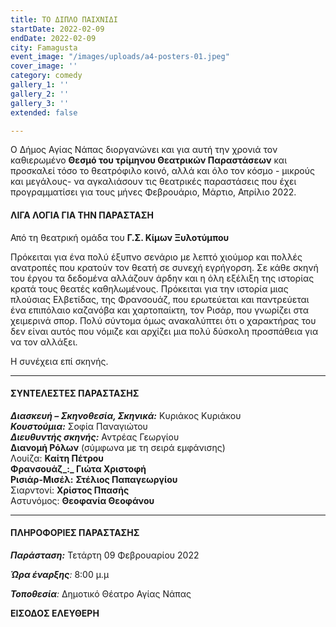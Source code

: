 ```yaml
---
title: ΤΟ ΔΙΠΛΟ ΠΑΙΧΝΙΔΙ
startDate: 2022-02-09
endDate: 2022-02-09
city: Famagusta
event_image: "/images/uploads/a4-posters-01.jpeg"
cover_image: ''
category: comedy
gallery_1: ''
gallery_2: ''
gallery_3: ''
extended: false

---
```

Ο Δήμος Αγίας Νάπας διοργανώνει και για αυτή την χρονιά τον καθιερωμένο **Θεσμό του τρίμηνου Θεατρικών Παραστάσεων** και προσκαλεί τόσο το θεατρόφιλο κοινό, αλλά και όλο τον κόσμο - μικρούς και μεγάλους- να αγκαλιάσουν τις θεατρικές παραστάσεις που έχει προγραμματίσει για τους μήνες Φεβρουάριο, Μάρτιο, Απρίλιο 2022.

#### ΛΙΓΑ ΛΟΓΙΑ ΓΙΑ ΤΗΝ ΠΑΡΑΣΤΑΣΗ

Από τη θεατρική ομάδα του **Γ.Σ. Κίμων Ξυλοτύμπου**

Πρόκειται για ένα πολύ έξυπνο σενάριο με λεπτό χιούμορ και πολλές ανατροπές που κρατούν τον θεατή σε συνεχή εγρήγορση. Σε κάθε σκηνή του έργου τα δεδομένα αλλάζουν άρδην και η όλη εξέλιξη της ιστορίας κρατά τους θεατές καθηλωμένους. Πρόκειται για την ιστορία μιας πλούσιας Ελβετίδας, της Φρανσουάζ, που ερωτεύεται και παντρεύεται ένα επιπόλαιο καζανόβα και χαρτοπαίκτη, τον Ρισάρ, που γνωρίζει στα χειμερινά σπορ. Πολύ σύντομα όμως ανακαλύπτει ότι ο χαρακτήρας του δεν είναι αυτός που νόμιζε και αρχίζει μια πολύ δύσκολη προσπάθεια για να τον αλλάξει.

Η συνέχεια επί σκηνής.

***

#### ΣΥΝΤΕΛΕΣΤΕΣ ΠΑΡΑΣΤΑΣΗΣ

**_Διασκευή – Σκηνοθεσία, Σκηνικά:_** Κυριάκος Κυριάκου  
**_Κουστούμια:_** Σοφία Παναγιώτου  
**_Διευθυντής σκηνής:_** Αντρέας Γεωργίου  
**Διανομή Ρόλων** (σύμφωνα με τη σειρά εμφάνισης)  
Λουίζα: **Καίτη Πέτρου  
**Φρανσουάζ_:_ **Γιώτα Χριστοφή**  
Ρισιάρ-Μισέλ**:** **Στέλιος Παπαγεωργίου**  
Σιαρντονί: **Χρίστος Ππασής**  
Aστυνόμος: **Θεοφανία Θεοφάνου**

***

#### ΠΛΗΡΟΦΟΡΙΕΣ ΠΑΡΑΣΤΑΣΗΣ

**_Παράσταση:_** Τετάρτη 09 Φεβρουαρίου 2022

**_Ώρα έναρξης_**_:_ 8:00 μ.μ

**_Τοποθεσία_**_:_ Δημοτικό Θέατρο Αγίας Νάπας

**ΕΙΣΟΔΟΣ ΕΛΕΥΘΕΡΗ**